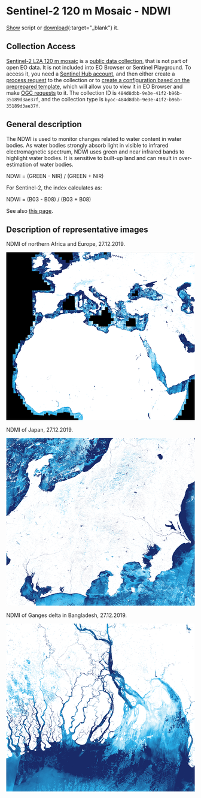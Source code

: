 # Sentinel-2 120 m Mosaic - NDWI

<a href="#" id='togglescript'>Show</a> script or [download](script.js){:target="_blank"} it.
<div id='script_view' style="display:none">
{% highlight javascript %}
{% include_relative script.js %}
{% endhighlight %}
</div>

## Collection Access

[Sentinel-2 L2A 120 m mosaic](https://collections.sentinel-hub.com/sentinel-s2-l2a-mosaic-120/) is a [public data collection](https://collections.sentinel-hub.com/), that is not part of open EO data. It is not included into EO Browser or Sentinel Playground. To access it, you need a [Sentinel Hub account](https://www.sentinel-hub.com/pricing/), and then either create a [process request](https://docs.sentinel-hub.com/api/latest/api/process/) to the collection or to [create a configuration based on the preprepared template](https://www.sentinel-hub.com/faq/#how-to-visualize-own-collection-eobrowser), which will allow you to view it in EO Browser and make [OGC requests](https://www.sentinel-hub.com/develop/api/ogc/) to it. The collection ID is `484d8dbb-9e3e-41f2-b96b-35189d3ae37f`, and the collection type is `byoc-484d8dbb-9e3e-41f2-b96b-35189d3ae37f`. 

## General description

The NDWI is used to monitor changes related to water content in water bodies. As water bodies strongly absorb light in visible to infrared electromagnetic spectrum, NDWI uses green and near infrared bands to highlight water bodies. It is sensitive to built-up land and can result in over-estimation of water bodies.

NDWI = (GREEN - NIR) / (GREEN + NIR)

For Sentinel-2, the index calculates as:

NDWI = (B03 - B08) / (B03 + B08)

See also [this page](https://custom-scripts.sentinel-hub.com/sentinel-2/ndwi/#).

## Description of representative images

NDMI of northern Africa and Europe, 27.12.2019. 

![120 m mosaic NDWI](fig/fig1.png)

NDMI of Japan, 27.12.2019. 

![120 m mosaic NDWI](fig/fig2.png)

NDMI of Ganges delta in Bangladesh, 27.12.2019.

![120 m mosaic NDWI](fig/fig3.png)





